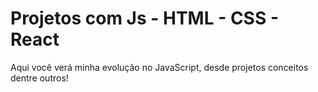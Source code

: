 # Projetos com Js - HTML - CSS - React
Aqui você verá minha evolução no JavaScript, desde projetos conceitos dentre outros!

